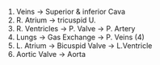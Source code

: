 1) Veins -> Superior & inferior Cava
2) R. Atrium -> tricuspid U.
3) R. Ventricles -> P. Valve -> P. Artery
4) Lungs -> Gas Exchange -> P. Veins (4)
5) L. Atrium -> Bicuspid Valve -> L.Ventricle
6) Aortic Valve -> Aorta

